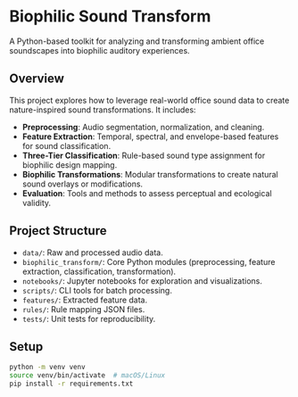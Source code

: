 # Biophilic Sound Transform

A Python-based toolkit for analyzing and transforming ambient office soundscapes into biophilic auditory experiences.

##  Overview
This project explores how to leverage real-world office sound data to create nature-inspired sound transformations. It includes:
- **Preprocessing**: Audio segmentation, normalization, and cleaning.
- **Feature Extraction**: Temporal, spectral, and envelope-based features for sound classification.
- **Three-Tier Classification**: Rule-based sound type assignment for biophilic design mapping.
- **Biophilic Transformations**: Modular transformations to create natural sound overlays or modifications.
- **Evaluation**: Tools and methods to assess perceptual and ecological validity.

##  Project Structure
- `data/`: Raw and processed audio data.
- `biophilic_transform/`: Core Python modules (preprocessing, feature extraction, classification, transformation).
- `notebooks/`: Jupyter notebooks for exploration and visualizations.
- `scripts/`: CLI tools for batch processing.
- `features/`: Extracted feature data.
- `rules/`: Rule mapping JSON files.
- `tests/`: Unit tests for reproducibility.

## Setup
```bash
python -m venv venv
source venv/bin/activate  # macOS/Linux
pip install -r requirements.txt

